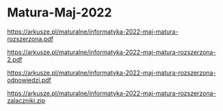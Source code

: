 # Matura-Maj-2022
https://arkusze.pl/maturalne/informatyka-2022-maj-matura-rozszerzona.pdf

https://arkusze.pl/maturalne/informatyka-2022-maj-matura-rozszerzona-2.pdf

https://arkusze.pl/maturalne/informatyka-2022-maj-matura-rozszerzona-odpowiedzi.pdf

https://arkusze.pl/maturalne/informatyka-2022-maj-matura-rozszerzona-zalaczniki.zip
